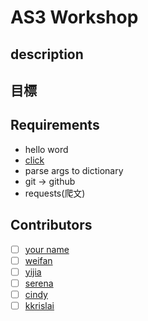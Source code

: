 # AS3 Workshop

## description

## 目標

## Requirements

- hello word
- [click](https://click.palletsprojects.com/en/8.1.x/)
- parse args to dictionary
- git -> github
- requests(爬文)

## Contributors

- [ ] [your name](github.url)
- [ ] [weifan](https://github.com/p988744)
- [ ] [yijia](https://github.com/victoria.304040)
- [ ] [serena](https://github.com/ssserena0412)
- [ ] [cindy](https://github.com/cindyas3)
- [ ] [kkrislai](https://github.com/kkrislai)
